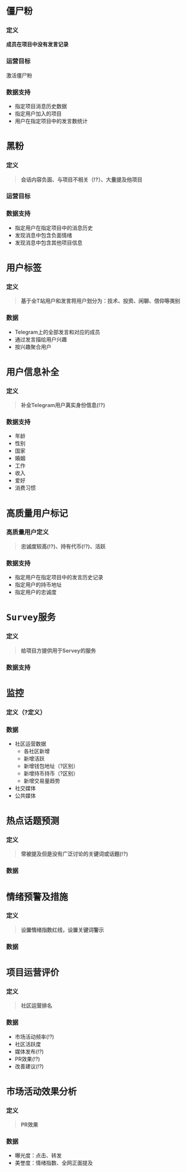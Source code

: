 # `僵尸粉`
### 定义
**成员在项目中没有发言记录**
### 运营目标
激活僵尸粉
### 数据支持
* 指定项目消息历史数据
* 指定用户加入的项目
* 用户在指定项目中的发言数统计

# `黑粉`
### 定义
> **会话内容负面、与项目不相关（:interrobang:）、大量提及他项目**
### 运营目标

### 数据支持
* 指定用户在指定项目中的消息历史
* 发现消息中包含负面情绪
* 发现消息中包含其他项目信息

# `用户标签`
### 定义
> **基于全T站用户和发言将用户划分为：技术、投资、闲聊、信仰等类别**

### 数据
* Telegram上的全部发言和对应的成员
* 通过发言描绘用户兴趣
* 按兴趣聚合用户

# `用户信息补全`
### 定义
> **补全Telegram用户真实身份信息(:interrobang:)**

### 数据支持
* 年龄
* 性别
* 国家
* 婚姻
* 工作
* 收入
* 爱好
* 消费习惯

# `高质量用户标记`
### 高质量用户定义
> **忠诚度较高(:interrobang:)、持有代币(:interrobang:)、活跃**

### 数据支持
* 指定用户在指定项目中的发言历史记录
* 指定用户的持币地址
* 指定用户的忠诚度

# `Survey服务`
### 定义
> **给项目方提供用于Servey的服务**
### 数据支持

# `监控`
### 定义（?定义）
### 数据
* 社区运营数据
  * 各社区新增
  * 新增活跃
  * 新增钱包地址（?区别）
  * 新增持币持币（?区别）
  * 新增交易量趋势
* 社交媒体
* 公共媒体

# `热点话题预测`
### 定义
> **常被提及但是没有广泛讨论的关键词或话题(:interrobang:)**
### 数据

# `情绪预警及措施`
### 定义
> **设置情绪指数红线，设置关键词警示**
### 数据

# `项目运营评价`
### 定义
> **社区运营排名**

### 数据
* 市场活动频率(:interrobang:)
* 社区活跃度
* 媒体发布(:interrobang:)
* PR效果(:interrobang:)
* 改善建议(:interrobang:)

# `市场活动效果分析`
### 定义
> **PR效果**

### 数据
* 曝光度：点击、转发
* 美誉度：情绪指数、全网正面提及
